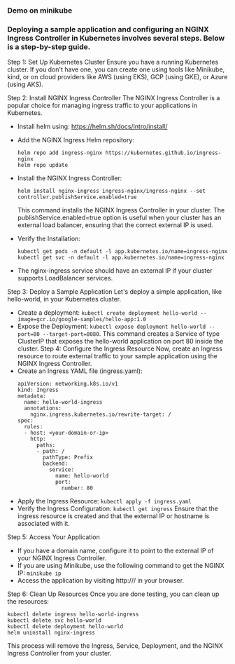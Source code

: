 ### Demo on minikube

### Deploying a sample application and configuring an NGINX Ingress Controller in Kubernetes involves several steps. Below is a step-by-step guide.

Step 1: Set Up Kubernetes Cluster
Ensure you have a running Kubernetes cluster. If you don't have one, you can create one using tools like Minikube, kind, or on cloud providers like AWS (using EKS), GCP (using GKE), or Azure (using AKS).

Step 2: Install NGINX Ingress Controller
The NGINX Ingress Controller is a popular choice for managing ingress traffic to your applications in Kubernetes.

  - Install helm using: https://helm.sh/docs/intro/install/

  - Add the NGINX Ingress Helm repository:
    ```
    helm repo add ingress-nginx https://kubernetes.github.io/ingress-nginx
    helm repo update
    ```
  - Install the NGINX Ingress Controller:
    ```
    helm install nginx-ingress ingress-nginx/ingress-nginx --set controller.publishService.enabled=true
    ```
    This command installs the NGINX Ingress Controller in your cluster. The publishService.enabled=true option is useful when your cluster has an external load balancer, ensuring that the correct external IP is used.
  - Verify the Installation:
    ```
    kubectl get pods -n default -l app.kubernetes.io/name=ingress-nginx
    kubectl get svc -n default -l app.kubernetes.io/name=ingress-nginx
    ```
  - The nginx-ingress service should have an external IP if your cluster supports LoadBalancer services.

Step 3: Deploy a Sample Application
Let's deploy a simple application, like hello-world, in your Kubernetes cluster.
  - Create a deployment: ```kubectl create deployment hello-world --image=gcr.io/google-samples/hello-app:1.0```
  - Expose the Deployment: ```kubectl expose deployment hello-world --port=80 --target-port=8080```.
    This command creates a Service of type ClusterIP that exposes the hello-world application on port 80 inside the cluster.
Step 4: Configure the Ingress Resource
Now, create an Ingress resource to route external traffic to your sample application using the NGINX Ingress Controller.
  - Create an Ingress YAML file (ingress.yaml):
    ```
    apiVersion: networking.k8s.io/v1
    kind: Ingress
    metadata:
      name: hello-world-ingress
      annotations:
        nginx.ingress.kubernetes.io/rewrite-target: /
    spec:
      rules:
      - host: <your-domain-or-ip>
        http:
          paths:
          - path: /
            pathType: Prefix
            backend:
              service:
                name: hello-world
                port:
                  number: 80
    ```
  - Apply the Ingress Resource: ```kubectl apply -f ingress.yaml```
  - Verify the Ingress Configuration: ```kubectl get ingress```
    Ensure that the ingress resource is created and that the external IP or hostname is associated with it.

Step 5: Access Your Application
  - If you have a domain name, configure it to point to the external IP of your NGINX Ingress Controller.
  - If you are using Minikube, use the following command to get the NGINX IP: ```minikube ip```
  - Access the application by visiting http://<your-domain-or-ip>/ in your browser.

Step 6: Clean Up Resources
Once you are done testing, you can clean up the resources:
```
kubectl delete ingress hello-world-ingress
kubectl delete svc hello-world
kubectl delete deployment hello-world
helm uninstall nginx-ingress
```
This process will remove the Ingress, Service, Deployment, and the NGINX Ingress Controller from your cluster.


 


